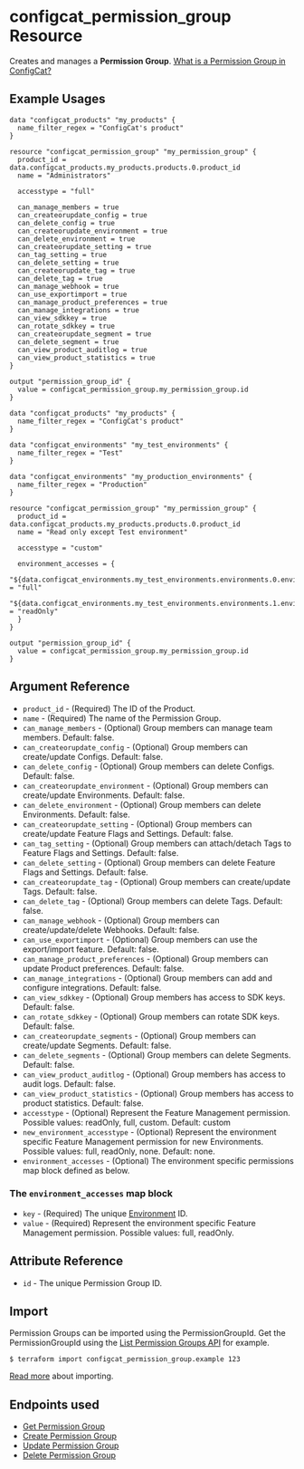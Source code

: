 # configcat_permission_group Resource

Creates and manages a **Permission Group**. [What is a Permission Group in ConfigCat?](https://configcat.com/docs/advanced/team-management/team-management-basics/#permissions--permission-groups-product-level)

## Example Usages

```hcl
data "configcat_products" "my_products" {
  name_filter_regex = "ConfigCat's product"
}

resource "configcat_permission_group" "my_permission_group" {
  product_id = data.configcat_products.my_products.products.0.product_id
  name = "Administrators"

  accesstype = "full"

  can_manage_members = true
  can_createorupdate_config = true
  can_delete_config = true
  can_createorupdate_environment = true
  can_delete_environment = true
  can_createorupdate_setting = true
  can_tag_setting = true
  can_delete_setting = true
  can_createorupdate_tag = true
  can_delete_tag = true
  can_manage_webhook = true
  can_use_exportimport = true
  can_manage_product_preferences = true
  can_manage_integrations = true
  can_view_sdkkey = true
  can_rotate_sdkkey = true
  can_createorupdate_segment = true
  can_delete_segment = true
  can_view_product_auditlog = true
  can_view_product_statistics = true
}

output "permission_group_id" {
  value = configcat_permission_group.my_permission_group.id
}
```

```hcl
data "configcat_products" "my_products" {
  name_filter_regex = "ConfigCat's product"
}

data "configcat_environments" "my_test_environments" {
  name_filter_regex = "Test"
}

data "configcat_environments" "my_production_environments" {
  name_filter_regex = "Production"
}

resource "configcat_permission_group" "my_permission_group" {
  product_id = data.configcat_products.my_products.products.0.product_id
  name = "Read only except Test environment"

  accesstype = "custom"

  environment_accesses = {
    "${data.configcat_environments.my_test_environments.environments.0.environment_id}" = "full"
    "${data.configcat_environments.my_test_environments.environments.1.environment_id}" = "readOnly"
  }
}

output "permission_group_id" {
  value = configcat_permission_group.my_permission_group.id
}
```

## Argument Reference

* `product_id` - (Required) The ID of the Product.
* `name` - (Required) The name of the Permission Group.
* `can_manage_members` - (Optional) Group members can manage team members. Default: false.
* `can_createorupdate_config` - (Optional) Group members can create/update Configs. Default: false.
* `can_delete_config` - (Optional) Group members can delete Configs. Default: false.
* `can_createorupdate_environment` - (Optional) Group members can create/update Environments. Default: false.
* `can_delete_environment` - (Optional) Group members can delete Environments. Default: false.
* `can_createorupdate_setting` - (Optional) Group members can create/update Feature Flags and Settings. Default: false.
* `can_tag_setting` - (Optional) Group members can attach/detach Tags to Feature Flags and Settings. Default: false.
* `can_delete_setting` - (Optional) Group members can delete Feature Flags and Settings. Default: false.
* `can_createorupdate_tag` - (Optional) Group members can create/update Tags. Default: false.
* `can_delete_tag` - (Optional) Group members can delete Tags. Default: false.
* `can_manage_webhook` - (Optional) Group members can create/update/delete Webhooks. Default: false.
* `can_use_exportimport` - (Optional) Group members can use the export/import feature. Default: false.
* `can_manage_product_preferences` - (Optional) Group members can update Product preferences. Default: false.
* `can_manage_integrations` - (Optional) Group members can add and configure integrations. Default: false.
* `can_view_sdkkey` - (Optional) Group members has access to SDK keys. Default: false.
* `can_rotate_sdkkey` - (Optional) Group members can rotate SDK keys. Default: false.
* `can_createorupdate_segments` - (Optional) Group members can create/update Segments. Default: false.
* `can_delete_segments` - (Optional) Group members can delete Segments. Default: false.
* `can_view_product_auditlog` - (Optional) Group members has access to audit logs. Default: false.
* `can_view_product_statistics` - (Optional) Group members has access to product statistics. Default: false.
* `accesstype` - (Optional) Represent the Feature Management permission. Possible values: readOnly, full, custom. Default: custom
* `new_environment_accesstype` - (Optional) Represent the environment specific Feature Management permission for new Environments. Possible values: full, readOnly, none. Default: none.
* `environment_accesses` - (Optional) The environment specific permissions map block defined as below.

### The `environment_accesses` map block
* `key` - (Required) The unique [Environment](https://configcat.com/docs/main-concepts/#environment) ID.
* `value` - (Required) Represent the environment specific Feature Management permission. Possible values: full, readOnly.

## Attribute Reference

* `id` - The unique Permission Group ID.

## Import

Permission Groups can be imported using the PermissionGroupId. Get the PermissionGroupId using the [List Permission Groups API](https://api.configcat.com/docs/#tag/Permission-Groups/operation/get-permission-groups) for example.

```
$ terraform import configcat_permission_group.example 123
```

[Read more](https://learn.hashicorp.com/tutorials/terraform/state-import) about importing.

## Endpoints used
* [Get Permission Group](https://api.configcat.com/docs/#tag/Permission-Groups/operation/get-permission-group)
* [Create Permission Group](https://api.configcat.com/docs/#tag/Permission-Groups/operation/create-permission-group)
* [Update Permission Group](https://api.configcat.com/docs/#tag/Permission-Groups/operation/update-permission-group)
* [Delete Permission Group](https://api.configcat.com/docs/#tag/Permission-Groups/operation/delete-permission-group)
